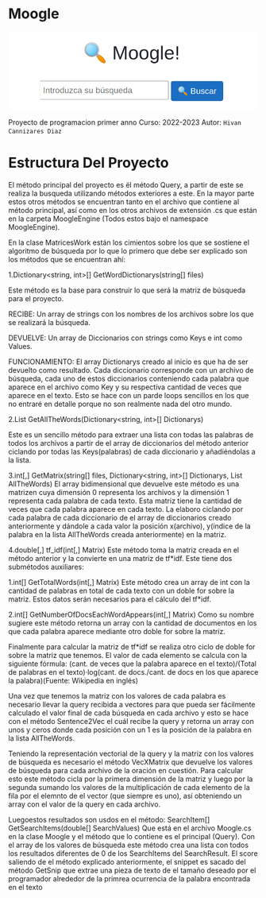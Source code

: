 # Moogle

![](moogle.png)

Proyecto de programacion primer anno
Curso: 2022-2023
Autor: `Hivan Cannizares Diaz`

# Estructura Del Proyecto

El método principal del proyecto es ël método Query, a partir de este se realiza la busqueda utilizando métodos exteriores a este. En la mayor parte estos otros métodos se encuentran tanto en el archivo que contiene al método principal, así como en los otros archivos de extensión .cs que están en la carpeta MoogleEngine (Todos estos bajo el namespace MoogleEngine).

En la clase MatricesWork están los cimientos sobre los que se sostiene el algoritmo de búsqueda por lo que lo primero que debe ser explicado son los métodos que se encuentran ahí:

1.Dictionary<string, int>[] GetWordDictionarys(string[] files)

Este método es la base para construir lo que será la matriz de búsqueda para el proyecto. 

RECIBE: Un array de strings con los nombres de los archivos sobre los que se realizará la búsqueda.

DEVUELVE: Un array de Diccionarios con strings como Keys e int como Values. 

FUNCIONAMIENTO: El array Dictionarys creado al inicio es que ha de ser devuelto como resultado. Cada diccionario corresponde con un archivo de búsqueda, cada uno de estos diccionarios conteniendo cada palabra que aparece en el archivo como Key y su respectiva cantidad de veces que aparece en el texto. Esto se hace con un parde loops sencillos en los que no entraré en detalle porque no son realmente nada del otro mundo.

2.List<string> GetAllTheWords(Dictionary<string, int>[] Dictionarys)

Este es un sencillo método para extraer una lista con todas las palabras de todos los archivos a partir de el array de diccionarios del método anterior ciclando por todas las Keys(palabras) de cada diccionario y añadiéndolas a la lista.

3.int[,] GetMatrix(string[] files, Dictionary<string, int>[] Dictionarys, List<string> AllTheWords)
El array bidimensional que devuelve este método es una matrizen cuya dimensión 0 representa los archivos y la dimensión 1 representa cada palabra de cada texto. Esta matriz tiene la cantidad de veces que cada palabra aparece en cada texto. La elaboro ciclando por cada palabra de cada diccionario de el array de diccionarios creado anteriormente y dándole a cada valor la posición x(archivo), y(índice de la palabra en la lista AllTheWords creada anteriormente) en la matriz.

4.double[,] tf_idf(int[,] Matrix)
Este método toma la matriz creada en el método anterior y la convierte en una matriz de tf*idf. Este tiene dos submétodos auxiliares:

1.int[] GetTotalWords(int[,] Matrix)
Este método crea un array de int con la cantidad de palabras en total de cada texto con un doble for sobre la matriz. Estos datos serán necesarios para el cálculo del tf*idf.

2.int[] GetNumberOfDocsEachWordAppears(int[,] Matrix)
Como su nombre sugiere este método retorna un array con la cantidad de documentos en los que cada palabra aparece mediante otro doble for sobre la matriz.

Finalmente para calcular la matriz de tf*idf se realiza otro ciclo de doble for sobre la matriz que tenemos. El valor de cada elemento se calcula con la siguiente fórmula: (cant. de veces que la palabra aparece en el texto)/(Total de palabras en el texto)·log(cant. de docs./cant. de docs en los que aparece la palabra)(Fuente: Wikipedia en inglés)

Una vez que tenemos la matriz con los valores de cada palabra es necesario llevar la query recibida a vectores para que pueda ser fácilmente calculado el valor final de cada búsqueda en cada archivo y esto se hace con el método Sentence2Vec el cuál recibe la query y retorna un array con unos y ceros donde cada posición con un 1 es la posición de la palabra en la lista AllTheWords.

Teniendo la representación vectorial de la query y la matriz con los valores de búsqueda es necesario el método VecXMatrix que devuelve los valores de búsqueda para cada archivo de la oración en cuestión. Para calcular esto este método cicla por la primera dimensión de la matriz y luego por la segunda sumando los valores de la multiplicación de cada elemento de la fila por el elemnto de el vector (que siempre es uno), así obteniendo un array con el valor de la query en cada archivo.

Luegoestos resultados son usdos en el método:
SearchItem[] GetSearchItems(double[] SearchValues)
Que está en el archivo Moogle.cs en la clase Moogle y el método que lo contiene es el principal (Query).
Con el array de los valores de búsqueda este método crea una lista con todos los resultados diferentes de 0 de los SearchItems del SearchResult. El score saliendo de el método explicado anteriormente, el snippet es sacado del método GetSnip que extrae una pieza de texto de el tamaño deseado por el programador alrededor de la primrea ocurrencia de la palabra encontrada en el texto